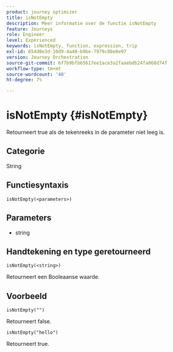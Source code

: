 ```yaml
---
product: journey optimizer
title: isNotEmpty
description: Meer informatie over de functie isNotEmpty
feature: Journeys
role: Engineer
level: Experienced
keywords: isNotEmpty, function, expression, trip
exl-id: 654d0e3d-10d9-4a40-b9be-7979c08e0e97
version: Journey Orchestration
source-git-commit: 6f7b9bfb65617ee1ace3a2faaebdb24fa068d74f
workflow-type: tm+mt
source-wordcount: '40'
ht-degree: 7%

---
```


# isNotEmpty {#isNotEmpty}

Retourneert true als de tekenreeks in de parameter niet leeg is.

## Categorie

String

## Functiesyntaxis

`isNotEmpty(<parameters>)`

## Parameters

* string

## Handtekening en type geretourneerd

`isNotEmpty(<string>)`

Retourneert een Booleaanse waarde.

## Voorbeeld

`isNotEmpty("")`

Retourneert false.

`isNotEmpty("hello")`

Retourneert true.
